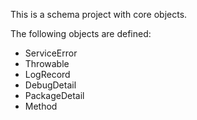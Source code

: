 This is a schema project with core objects.

The following objects are defined:

 * ServiceError
 * Throwable
 * LogRecord
 * DebugDetail
 * PackageDetail
 * Method
 
